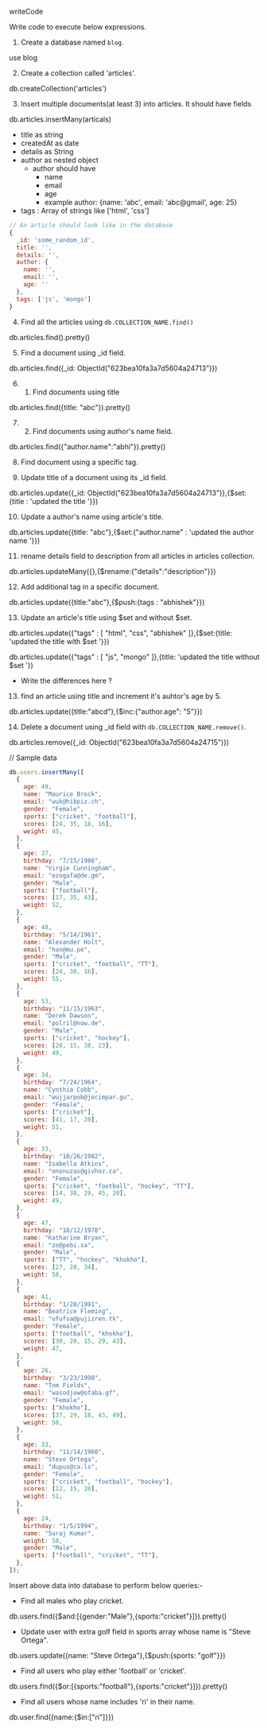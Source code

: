 writeCode

Write code to execute below expressions.

1. Create a database named `blog`.

use blog

2. Create a collection called 'articles'.

db.createCollection('articles')

3. Insert multiple documents(at least 3) into articles. It should have fields

db.articles.insertMany(articals)

- title as string
- createdAt as date
- details as String
- author as nested object
  - author should have
    - name
    - email
    - age
    - example author: {name: 'abc', email: 'abc@gmail', age: 25}
- tags : Array of strings like ['html', 'css']

```js
// An article should look like in the database
{
  _id: 'some_random_id',
  title: '',
  details: '',
  author: {
    name: '',
    email: '',
    age: ''
  },
  tags: ['js', 'mongo']
}
```

4. Find all the articles using `db.COLLECTION_NAME.find()`

db.articles.find().pretty()

5. Find a document using \_id field.

db.articles.find({_id: ObjectId("623bea10fa3a7d5604a24713")})

6. 1. Find documents using title

db.articles.find({title: "abc"}).pretty()

7. 2. Find documents using author's name field.

db.articles.find({"author.name":"abhi"}).pretty()

8. Find document using a specific tag.

9. Update title of a document using its \_id field.

db.articles.update({_id: ObjectId("623bea10fa3a7d5604a24713")},{$set:{title : 'updated  the title '}})

10. Update a author's name using article's title.

db.articles.update({title: "abc"},{$set:{"author.name" : 'updated  the author name '}})

11. rename details field to description from all articles in articles collection.

db.articles.updateMany({},{$rename:{"details":"description"}})

12. Add additional tag in a specific document.

db.articles.update({title:"abc"},{$push:{tags : "abhishek"}})

13. Update an article's title using $set and without $set.

db.articles.update({"tags" : [ "html", "css", "abhishek" ]},{$set:{title: 'updated  the title with $set '}})

db.articles.update({"tags" : [ "js", "mongo" ]},{title: 'updated  the title without $set '})

- Write the differences here ?

13. find an article using title and increment it's auhtor's age by 5.

db.articles.update({title:"abcd"},{$inc:{"author.age": "5"}})

14. Delete a document using \_id field with `db.COLLECTION_NAME.remove()`.

db.articles.remove({_id: ObjectId("623bea10fa3a7d5604a24715")})

// Sample data

```js
db.users.insertMany([
  {
    age: 49,
    name: "Maurice Brock",
    email: "wuk@hibpiz.ch",
    gender: "Female",
    sports: ["cricket", "football"],
    scores: [24, 35, 18, 16],
    weight: 45,
  },
  {
    age: 37,
    birthday: "7/15/1986",
    name: "Virgie Cunningham",
    email: "ezogafa@de.gm",
    gender: "Male",
    sports: ["football"],
    scores: [17, 35, 43],
    weight: 52,
  },
  {
    age: 48,
    birthday: "5/14/1961",
    name: "Alexander Holt",
    email: "han@mu.pe",
    gender: "Male",
    sports: ["cricket", "football", "TT"],
    scores: [24, 30, 16],
    weight: 55,
  },
  {
    age: 53,
    birthday: "11/15/1963",
    name: "Derek Dawson",
    email: "polril@now.de",
    gender: "Male",
    sports: ["cricket", "hockey"],
    scores: [20, 15, 38, 23],
    weight: 49,
  },
  {
    age: 34,
    birthday: "7/24/1964",
    name: "Cynthia Cobb",
    email: "wujjarpob@jecimpar.gu",
    gender: "Female",
    sports: ["cricket"],
    scores: [41, 17, 28],
    weight: 51,
  },
  {
    age: 33,
    birthday: "10/26/1982",
    name: "Isabella Atkins",
    email: "ononuzas@givhoz.ca",
    gender: "Female",
    sports: ["cricket", "football", "hockey", "TT"],
    scores: [14, 38, 29, 45, 20],
    weight: 49,
  },
  {
    age: 47,
    birthday: "10/12/1978",
    name: "Katharine Bryan",
    email: "zo@pebi.sa",
    gender: "Male",
    sports: ["TT", "hockey", "khokho"],
    scores: [27, 20, 34],
    weight: 58,
  },
  {
    age: 41,
    birthday: "1/28/1991",
    name: "Beatrice Fleming",
    email: "ufufsa@pujizren.tk",
    gender: "Female",
    sports: ["football", "khokho"],
    scores: [30, 20, 15, 29, 43],
    weight: 47,
  },
  {
    age: 26,
    birthday: "3/23/1998",
    name: "Tom Fields",
    email: "wasodjow@ofaba.gf",
    gender: "Female",
    sports: ["khokho"],
    scores: [37, 29, 18, 43, 49],
    weight: 50,
  },
  {
    age: 33,
    birthday: "11/14/1960",
    name: "Steve Ortega",
    email: "dupus@ca.ls",
    gender: "Female",
    sports: ["cricket", "football", "hockey"],
    scores: [12, 15, 20],
    weight: 51,
  },
  {
    age: 24,
    birthday: "1/5/1994",
    name: "Suraj Kumar",
    weight: 50,
    gender: "Male",
    sports: ["football", "cricket", "TT"],
  },
]);
```

Insert above data into database to perform below queries:-

- Find all males who play cricket.

db.users.find({$and:[{gender:"Male"},{sports:"cricket"}]}).pretty()

- Update user with extra golf field in sports array whose name is "Steve Ortega".

db.users.update({name: "Steve Ortega"},{$push:{sports: "golf"}})

- Find all users who play either 'football' or 'cricket'.

db.users.find({$or:[{sports:"football"},{sports:"cricket"}]}).pretty()

- Find all users whose name includes 'ri' in their name.


db.user.find({name:{$in:["ri"]}})